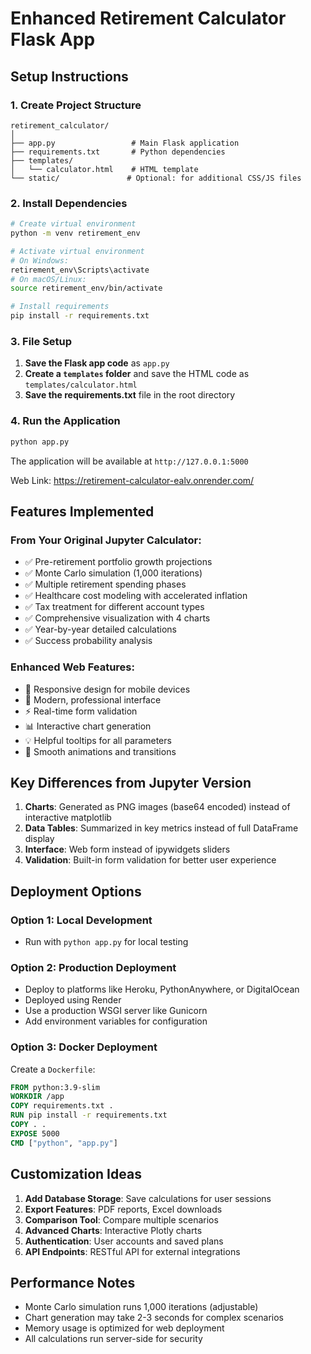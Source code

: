 # Enhanced Retirement Calculator Flask App

## Setup Instructions

### 1. Create Project Structure

```
retirement_calculator/
│
├── app.py                 # Main Flask application
├── requirements.txt       # Python dependencies
├── templates/
│   └── calculator.html    # HTML template
└── static/               # Optional: for additional CSS/JS files
```

### 2. Install Dependencies

```bash
# Create virtual environment
python -m venv retirement_env

# Activate virtual environment
# On Windows:
retirement_env\Scripts\activate
# On macOS/Linux:
source retirement_env/bin/activate

# Install requirements
pip install -r requirements.txt
```

### 3. File Setup

1. **Save the Flask app code** as `app.py`
1. **Create a `templates` folder** and save the HTML code as `templates/calculator.html`
1. **Save the requirements.txt** file in the root directory

### 4. Run the Application

```bash
python app.py
```

The application will be available at `http://127.0.0.1:5000`

Web Link: https://retirement-calculator-ealv.onrender.com/

## Features Implemented

### From Your Original Jupyter Calculator:

- ✅ Pre-retirement portfolio growth projections
- ✅ Monte Carlo simulation (1,000 iterations)
- ✅ Multiple retirement spending phases
- ✅ Healthcare cost modeling with accelerated inflation
- ✅ Tax treatment for different account types
- ✅ Comprehensive visualization with 4 charts
- ✅ Year-by-year detailed calculations
- ✅ Success probability analysis

### Enhanced Web Features:

- 📱 Responsive design for mobile devices
- 🎨 Modern, professional interface
- ⚡ Real-time form validation
- 📊 Interactive chart generation
- 💡 Helpful tooltips for all parameters
- 🔄 Smooth animations and transitions

## Key Differences from Jupyter Version

1. **Charts**: Generated as PNG images (base64 encoded) instead of interactive matplotlib
1. **Data Tables**: Summarized in key metrics instead of full DataFrame display
1. **Interface**: Web form instead of ipywidgets sliders
1. **Validation**: Built-in form validation for better user experience

## Deployment Options

### Option 1: Local Development

- Run with `python app.py` for local testing

### Option 2: Production Deployment

- Deploy to platforms like Heroku, PythonAnywhere, or DigitalOcean
- Deployed using Render
- Use a production WSGI server like Gunicorn
- Add environment variables for configuration

### Option 3: Docker Deployment

Create a `Dockerfile`:

```dockerfile
FROM python:3.9-slim
WORKDIR /app
COPY requirements.txt .
RUN pip install -r requirements.txt
COPY . .
EXPOSE 5000
CMD ["python", "app.py"]
```

## Customization Ideas

1. **Add Database Storage**: Save calculations for user sessions
1. **Export Features**: PDF reports, Excel downloads
1. **Comparison Tool**: Compare multiple scenarios
1. **Advanced Charts**: Interactive Plotly charts
1. **Authentication**: User accounts and saved plans
1. **API Endpoints**: RESTful API for external integrations

## Performance Notes

- Monte Carlo simulation runs 1,000 iterations (adjustable)
- Chart generation may take 2-3 seconds for complex scenarios
- Memory usage is optimized for web deployment
- All calculations run server-side for security
